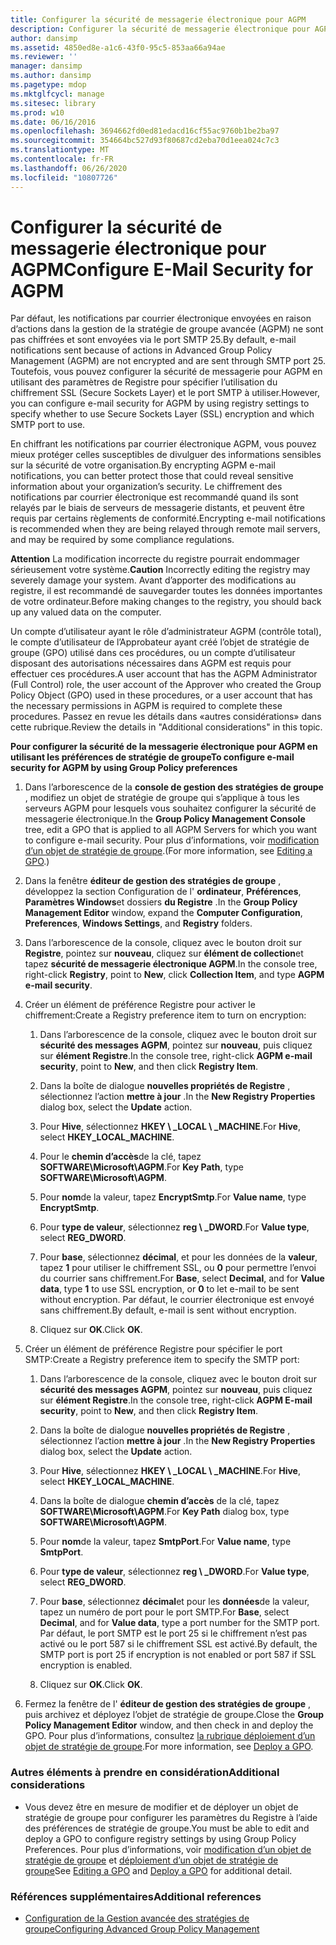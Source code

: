 ```yaml
---
title: Configurer la sécurité de messagerie électronique pour AGPM
description: Configurer la sécurité de messagerie électronique pour AGPM
author: dansimp
ms.assetid: 4850ed8e-a1c6-43f0-95c5-853aa66a94ae
ms.reviewer: ''
manager: dansimp
ms.author: dansimp
ms.pagetype: mdop
ms.mktglfcycl: manage
ms.sitesec: library
ms.prod: w10
ms.date: 06/16/2016
ms.openlocfilehash: 3694662fd0ed81edacd16cf55ac9760b1be2ba97
ms.sourcegitcommit: 354664bc527d93f80687cd2eba70d1eea024c7c3
ms.translationtype: MT
ms.contentlocale: fr-FR
ms.lasthandoff: 06/26/2020
ms.locfileid: "10807726"
---
```

# <span data-ttu-id="701aa-103">Configurer la sécurité de messagerie électronique pour AGPM</span><span class="sxs-lookup"><span data-stu-id="701aa-103">Configure E-Mail Security for AGPM</span></span>


<span data-ttu-id="701aa-104">Par défaut, les notifications par courrier électronique envoyées en raison d’actions dans la gestion de la stratégie de groupe avancée (AGPM) ne sont pas chiffrées et sont envoyées via le port SMTP 25.</span><span class="sxs-lookup"><span data-stu-id="701aa-104">By default, e-mail notifications sent because of actions in Advanced Group Policy Management (AGPM) are not encrypted and are sent through SMTP port 25.</span></span> <span data-ttu-id="701aa-105">Toutefois, vous pouvez configurer la sécurité de messagerie pour AGPM en utilisant des paramètres de Registre pour spécifier l’utilisation du chiffrement SSL (Secure Sockets Layer) et le port SMTP à utiliser.</span><span class="sxs-lookup"><span data-stu-id="701aa-105">However, you can configure e-mail security for AGPM by using registry settings to specify whether to use Secure Sockets Layer (SSL) encryption and which SMTP port to use.</span></span>

<span data-ttu-id="701aa-106">En chiffrant les notifications par courrier électronique AGPM, vous pouvez mieux protéger celles susceptibles de divulguer des informations sensibles sur la sécurité de votre organisation.</span><span class="sxs-lookup"><span data-stu-id="701aa-106">By encrypting AGPM e-mail notifications, you can better protect those that could reveal sensitive information about your organization’s security.</span></span> <span data-ttu-id="701aa-107">Le chiffrement des notifications par courrier électronique est recommandé quand ils sont relayés par le biais de serveurs de messagerie distants, et peuvent être requis par certains règlements de conformité.</span><span class="sxs-lookup"><span data-stu-id="701aa-107">Encrypting e-mail notifications is recommended when they are being relayed through remote mail servers, and may be required by some compliance regulations.</span></span>

<span data-ttu-id="701aa-108">**Attention**  La modification incorrecte du registre pourrait endommager sérieusement votre système.</span><span class="sxs-lookup"><span data-stu-id="701aa-108">**Caution** Incorrectly editing the registry may severely damage your system.</span></span> <span data-ttu-id="701aa-109">Avant d’apporter des modifications au registre, il est recommandé de sauvegarder toutes les données importantes de votre ordinateur.</span><span class="sxs-lookup"><span data-stu-id="701aa-109">Before making changes to the registry, you should back up any valued data on the computer.</span></span>

 

<span data-ttu-id="701aa-110">Un compte d’utilisateur ayant le rôle d’administrateur AGPM (contrôle total), le compte d’utilisateur de l’Approbateur ayant créé l’objet de stratégie de groupe (GPO) utilisé dans ces procédures, ou un compte d’utilisateur disposant des autorisations nécessaires dans AGPM est requis pour effectuer ces procédures.</span><span class="sxs-lookup"><span data-stu-id="701aa-110">A user account that has the AGPM Administrator (Full Control) role, the user account of the Approver who created the Group Policy Object (GPO) used in these procedures, or a user account that has the necessary permissions in AGPM is required to complete these procedures.</span></span> <span data-ttu-id="701aa-111">Passez en revue les détails dans «autres considérations» dans cette rubrique.</span><span class="sxs-lookup"><span data-stu-id="701aa-111">Review the details in "Additional considerations" in this topic.</span></span>

**<span data-ttu-id="701aa-112">Pour configurer la sécurité de la messagerie électronique pour AGPM en utilisant les préférences de stratégie de groupe</span><span class="sxs-lookup"><span data-stu-id="701aa-112">To configure e-mail security for AGPM by using Group Policy preferences</span></span>**

1.  <span data-ttu-id="701aa-113">Dans l’arborescence de la **console de gestion des stratégies de groupe** , modifiez un objet de stratégie de groupe qui s’applique à tous les serveurs AGPM pour lesquels vous souhaitez configurer la sécurité de messagerie électronique.</span><span class="sxs-lookup"><span data-stu-id="701aa-113">In the **Group Policy Management Console** tree, edit a GPO that is applied to all AGPM Servers for which you want to configure e-mail security.</span></span> <span data-ttu-id="701aa-114">Pour plus d’informations, voir [modification d’un objet de stratégie de groupe](editing-a-gpo-agpm30ops.md).</span><span class="sxs-lookup"><span data-stu-id="701aa-114">(For more information, see [Editing a GPO](editing-a-gpo-agpm30ops.md).)</span></span>

2.  <span data-ttu-id="701aa-115">Dans la fenêtre **éditeur de gestion des stratégies de groupe** , développez la section Configuration de l' **ordinateur**, **Préférences**, **Paramètres Windows**et dossiers **du Registre** .</span><span class="sxs-lookup"><span data-stu-id="701aa-115">In the **Group Policy Management Editor** window, expand the **Computer Configuration**, **Preferences**, **Windows Settings**, and **Registry** folders.</span></span>

3.  <span data-ttu-id="701aa-116">Dans l’arborescence de la console, cliquez avec le bouton droit sur **Registre**, pointez sur **nouveau**, cliquez sur **élément de collection**et tapez **sécurité de messagerie électronique AGPM**.</span><span class="sxs-lookup"><span data-stu-id="701aa-116">In the console tree, right-click **Registry**, point to **New**, click **Collection Item**, and type **AGPM e-mail security**.</span></span>

4.  <span data-ttu-id="701aa-117">Créer un élément de préférence Registre pour activer le chiffrement:</span><span class="sxs-lookup"><span data-stu-id="701aa-117">Create a Registry preference item to turn on encryption:</span></span>

    1.  <span data-ttu-id="701aa-118">Dans l’arborescence de la console, cliquez avec le bouton droit sur **sécurité des messages AGPM**, pointez sur **nouveau**, puis cliquez sur **élément Registre**.</span><span class="sxs-lookup"><span data-stu-id="701aa-118">In the console tree, right-click **AGPM e-mail security**, point to **New**, and then click **Registry Item**.</span></span>

    2.  <span data-ttu-id="701aa-119">Dans la boîte de dialogue **nouvelles propriétés de Registre** , sélectionnez l’action **mettre à jour** .</span><span class="sxs-lookup"><span data-stu-id="701aa-119">In the **New Registry Properties** dialog box, select the **Update** action.</span></span>

    3.  <span data-ttu-id="701aa-120">Pour **Hive**, sélectionnez **HKEY \ _LOCAL \ _MACHINE**.</span><span class="sxs-lookup"><span data-stu-id="701aa-120">For **Hive**, select **HKEY\_LOCAL\_MACHINE**.</span></span>

    4.  <span data-ttu-id="701aa-121">Pour le **chemin d’accès**de la clé, tapez **SOFTWARE\\Microsoft\\AGPM**.</span><span class="sxs-lookup"><span data-stu-id="701aa-121">For **Key Path**, type **SOFTWARE\\Microsoft\\AGPM**.</span></span>

    5.  <span data-ttu-id="701aa-122">Pour **nom**de la valeur, tapez **EncryptSmtp**.</span><span class="sxs-lookup"><span data-stu-id="701aa-122">For **Value name**, type **EncryptSmtp**.</span></span>

    6.  <span data-ttu-id="701aa-123">Pour **type de valeur**, sélectionnez **reg \ _DWORD**.</span><span class="sxs-lookup"><span data-stu-id="701aa-123">For **Value type**, select **REG\_DWORD**.</span></span>

    7.  <span data-ttu-id="701aa-124">Pour **base**, sélectionnez **décimal**, et pour les données de la **valeur**, tapez **1** pour utiliser le chiffrement SSL, ou **0** pour permettre l’envoi du courrier sans chiffrement.</span><span class="sxs-lookup"><span data-stu-id="701aa-124">For **Base**, select **Decimal**, and for **Value data**, type **1** to use SSL encryption, or **0** to let e-mail to be sent without encryption.</span></span> <span data-ttu-id="701aa-125">Par défaut, le courrier électronique est envoyé sans chiffrement.</span><span class="sxs-lookup"><span data-stu-id="701aa-125">By default, e-mail is sent without encryption.</span></span>

    8.  <span data-ttu-id="701aa-126">Cliquez sur **OK**.</span><span class="sxs-lookup"><span data-stu-id="701aa-126">Click **OK**.</span></span>

5.  <span data-ttu-id="701aa-127">Créer un élément de préférence Registre pour spécifier le port SMTP:</span><span class="sxs-lookup"><span data-stu-id="701aa-127">Create a Registry preference item to specify the SMTP port:</span></span>

    1.  <span data-ttu-id="701aa-128">Dans l’arborescence de la console, cliquez avec le bouton droit sur **sécurité des messages AGPM**, pointez sur **nouveau**, puis cliquez sur **élément Registre**.</span><span class="sxs-lookup"><span data-stu-id="701aa-128">In the console tree, right-click **AGPM E-mail security**, point to **New**, and then click **Registry Item**.</span></span>

    2.  <span data-ttu-id="701aa-129">Dans la boîte de dialogue **nouvelles propriétés de Registre** , sélectionnez l’action **mettre à jour** .</span><span class="sxs-lookup"><span data-stu-id="701aa-129">In the **New Registry Properties** dialog box, select the **Update** action.</span></span>

    3.  <span data-ttu-id="701aa-130">Pour **Hive**, sélectionnez **HKEY \ _LOCAL \ _MACHINE**.</span><span class="sxs-lookup"><span data-stu-id="701aa-130">For **Hive**, select **HKEY\_LOCAL\_MACHINE**.</span></span>

    4.  <span data-ttu-id="701aa-131">Dans la boîte de dialogue **chemin d’accès** de la clé, tapez **SOFTWARE\\Microsoft\\AGPM**.</span><span class="sxs-lookup"><span data-stu-id="701aa-131">For **Key Path** dialog box, type **SOFTWARE\\Microsoft\\AGPM**.</span></span>

    5.  <span data-ttu-id="701aa-132">Pour **nom**de la valeur, tapez **SmtpPort**.</span><span class="sxs-lookup"><span data-stu-id="701aa-132">For **Value name**, type **SmtpPort**.</span></span>

    6.  <span data-ttu-id="701aa-133">Pour **type de valeur**, sélectionnez **reg \ _DWORD**.</span><span class="sxs-lookup"><span data-stu-id="701aa-133">For **Value type**, select **REG\_DWORD**.</span></span>

    7.  <span data-ttu-id="701aa-134">Pour **base**, sélectionnez **décimal**et pour les **données**de la valeur, tapez un numéro de port pour le port SMTP.</span><span class="sxs-lookup"><span data-stu-id="701aa-134">For **Base**, select **Decimal**, and for **Value data**, type a port number for the SMTP port.</span></span> <span data-ttu-id="701aa-135">Par défaut, le port SMTP est le port 25 si le chiffrement n’est pas activé ou le port 587 si le chiffrement SSL est activé.</span><span class="sxs-lookup"><span data-stu-id="701aa-135">By default, the SMTP port is port 25 if encryption is not enabled or port 587 if SSL encryption is enabled.</span></span>

    8.  <span data-ttu-id="701aa-136">Cliquez sur **OK**.</span><span class="sxs-lookup"><span data-stu-id="701aa-136">Click **OK**.</span></span>

6.  <span data-ttu-id="701aa-137">Fermez la fenêtre de l' **éditeur de gestion des stratégies de groupe** , puis archivez et déployez l’objet de stratégie de groupe.</span><span class="sxs-lookup"><span data-stu-id="701aa-137">Close the **Group Policy Management Editor** window, and then check in and deploy the GPO.</span></span> <span data-ttu-id="701aa-138">Pour plus d’informations, consultez [la rubrique déploiement d’un objet de stratégie de groupe](deploy-a-gpo-agpm30ops.md).</span><span class="sxs-lookup"><span data-stu-id="701aa-138">For more information, see [Deploy a GPO](deploy-a-gpo-agpm30ops.md).</span></span>

### <span data-ttu-id="701aa-139">Autres éléments à prendre en considération</span><span class="sxs-lookup"><span data-stu-id="701aa-139">Additional considerations</span></span>

-   <span data-ttu-id="701aa-140">Vous devez être en mesure de modifier et de déployer un objet de stratégie de groupe pour configurer les paramètres du Registre à l’aide des préférences de stratégie de groupe.</span><span class="sxs-lookup"><span data-stu-id="701aa-140">You must be able to edit and deploy a GPO to configure registry settings by using Group Policy Preferences.</span></span> <span data-ttu-id="701aa-141">Pour plus d’informations, voir [modification d’un objet de stratégie de groupe](editing-a-gpo-agpm30ops.md) et [déploiement d’un objet de stratégie de groupe](deploy-a-gpo-agpm30ops.md)</span><span class="sxs-lookup"><span data-stu-id="701aa-141">See [Editing a GPO](editing-a-gpo-agpm30ops.md) and [Deploy a GPO](deploy-a-gpo-agpm30ops.md) for additional detail.</span></span>

### <span data-ttu-id="701aa-142">Références supplémentaires</span><span class="sxs-lookup"><span data-stu-id="701aa-142">Additional references</span></span>

-   [<span data-ttu-id="701aa-143">Configuration de la Gestion avancée des stratégies de groupe</span><span class="sxs-lookup"><span data-stu-id="701aa-143">Configuring Advanced Group Policy Management</span></span>](configuring-advanced-group-policy-management.md)

 

 





